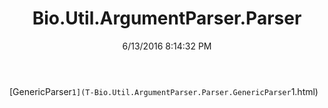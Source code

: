 ﻿---
title: Bio.Util.ArgumentParser.Parser
date: 6/13/2016 8:14:32 PM
---

[GenericParser`1](T-Bio.Util.ArgumentParser.Parser.GenericParser`1.html)
